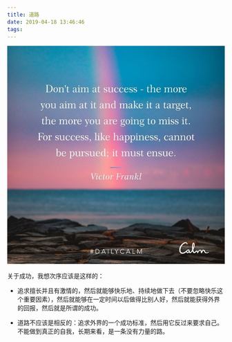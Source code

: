 ```yaml
---
title: 道路
date: 2019-04-18 13:46:46
tags:
---
```

![img](../imgs/IMG_5289.JPG)


关于成功，我想次序应该是这样的：
* 追求擅长并且有激情的，然后就能够快乐地、持续地做下去（不要忽略快乐这个重要因素），然后就能够在一定时间以后做得比别人好，然后就能获得外界的回报，然后就是所谓的成功。

* 道路不应该是相反的：追求外界的一个成功标准，然后用它反过来要求自己。不能做到真正的自我，长期来看，是一条没有力量的路。
